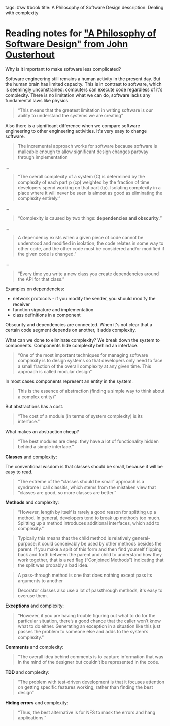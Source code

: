 tags: #sw #book
title: A Philosophy of Software Design
description: Dealing with complexity

# Reading notes for ["A Philosophy of Software Design" from John Ousterhout]

Why is it important to make software less complicated?

Software engineering still remains a human activity in the present day.
But the human brain has limited capacity. This is in contrast to
software, which is seemingly unconstrained: computers can execute code
regardless of it's complexity. There is no limitation what we can do,
software lacks any fundamental laws like physics.

> “This means that the greatest limitation in writing software is our
> ability to understand the systems we are creating”

Also there is a significant difference when we compare software
engineering to other engineering activities. It's very easy to change
software.

> The incremental approach works for software because software is
> malleable enough to allow significant design changes partway through
> implementation

...

> “The overall complexity of a system (C) is determined by the
> complexity of each part p (cp) weighted by the fraction of time
> developers spend working on that part (tp). Isolating complexity in a
> place where it will never be seen is almost as good as eliminating the
> complexity entirely.”

...

> “Complexity is caused by two things: **dependencies and obscurity.**”

...

> A dependency exists when a given piece of code cannot be understood
> and modified in isolation; the code relates in some way to other code,
> and the other code must be considered and/or modified if the given
> code is changed.”

...

> “Every time you write a new class you create dependencies around the
> API for that class.”

Examples on dependencies:

-   network protocols - if you modify the sender, you should modify the
    receiver
-   function signature and implementation
-   class definitions in a component

Obscurity and dependencies are connected. When it's not clear that a
certain code segment depends on another, it adds complexity.

What can we done to eliminate complexity? We break down the system to
components. Components hide complexity behind an interface.

> “One of the most important techniques for managing software complexity
> is to design systems so that developers only need to face a small
> fraction of the overall complexity at any given time. This approach is
> called modular design”

In most cases components represent an entity in the system.

> This is the essence of abstraction (finding a simple way to think
> about a complex entity)”

But abstractions has a cost.

> “The cost of a module (in terms of system complexity) is its
> interface.”

What makes an abstraction cheap?

> “The best modules are deep: they have a lot of functionality hidden
> behind a simple interface.”

**Classes** and complexity:

The conventional wisdom is that classes should be small, because it will
be easy to read.

> “The extreme of the “classes should be small” approach is a syndrome I
> call classitis, which stems from the mistaken view that “classes are
> good, so more classes are better.”

**Methods** and complexity:

> “However, length by itself is rarely a good reason for splitting up a
> method. In general, developers tend to break up methods too much.
> Splitting up a method introduces additional interfaces, which add to
> complexity.”

> Typically this means that the child method is relatively
> general-purpose: it could conceivably be used by other methods besides
> the parent. If you make a split of this form and then find yourself
> flipping back and forth between the parent and child to understand how
> they work together, that is a red flag (“Conjoined Methods”)
> indicating that the split was probably a bad idea.

> A pass-through method is one that does nothing except pass its
> arguments to another
>
> Decorator classes also use a lot of passthrough methods, it's easy to
> overuse them.

**Exceptions** and complexity:

> “However, if you are having trouble figuring out what to do for the
> particular situation, there’s a good chance that the caller won’t know
> what to do either. Generating an exception in a situation like this
> just passes the problem to someone else and adds to the system’s
> complexity.”

**Comments** and complexity:

> “The overall idea behind comments is to capture information that was
> in the mind of the designer but couldn’t be represented in the code.

**TDD** and complexity:

> “The problem with test-driven development is that it focuses attention
> on getting specific features working, rather than finding the best
> design”

**Hiding errors** and complexity:

> “Thus, the best alternative is for NFS to mask the errors and hang
> applications.”

  ["A Philosophy of Software Design" from John Ousterhout]: https://www.goodreads.com/en/book/show/39996759
